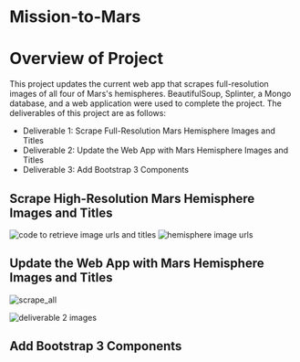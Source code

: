 # Mission-to-Mars

# Overview of Project
This project updates the current web app that scrapes full-resolution images of all four of Mars's hemispheres. BeautifulSoup, Splinter, a Mongo database, and a web application were used to complete the project. The deliverables of this project are as follows:
- Deliverable 1: Scrape Full-Resolution Mars Hemisphere Images and Titles
- Deliverable 2: Update the Web App with Mars Hemisphere Images and Titles
- Deliverable 3: Add Bootstrap 3 Components

## Scrape High-Resolution Mars Hemisphere Images and Titles

![code to retrieve image urls and titles](https://user-images.githubusercontent.com/90656004/146684282-e8ad5827-a573-4496-a9d5-18838ac608ab.PNG)
![hemisphere image urls](https://user-images.githubusercontent.com/90656004/146655693-2fef3176-4d2c-4b36-96c8-56ead5a54ebf.PNG)

## Update the Web App with Mars Hemisphere Images and Titles

![scrape_all](https://user-images.githubusercontent.com/90656004/146684321-091db71f-d980-4ca7-859c-14ccda9b9d7a.PNG)

![deliverable 2 images](https://user-images.githubusercontent.com/90656004/146685380-456f3e7b-7e7b-43f9-9bf7-24c078336146.PNG)

## Add Bootstrap 3 Components
